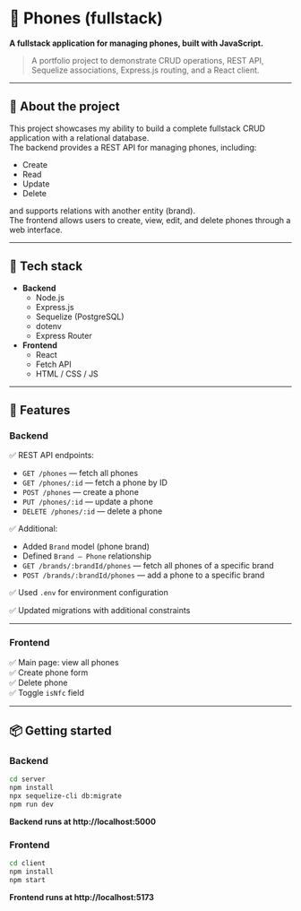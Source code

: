 # 📱 Phones (fullstack)

**A fullstack application for managing phones, built with JavaScript.**

> A portfolio project to demonstrate CRUD operations, REST API, Sequelize associations, Express.js routing, and a React client.

---

## 🚀 About the project

This project showcases my ability to build a complete fullstack CRUD application with a relational database.  
The backend provides a REST API for managing phones, including:
- Create
- Read
- Update
- Delete

and supports relations with another entity (brand).  
The frontend allows users to create, view, edit, and delete phones through a web interface.

---

## 🧰 Tech stack

- **Backend**
  - Node.js
  - Express.js
  - Sequelize (PostgreSQL)
  - dotenv
  - Express Router
- **Frontend**
  - React
  - Fetch API
  - HTML / CSS / JS

---

## 📂 Features

### Backend
✅ REST API endpoints:  
- `GET /phones` — fetch all phones  
- `GET /phones/:id` — fetch a phone by ID  
- `POST /phones` — create a phone  
- `PUT /phones/:id` — update a phone  
- `DELETE /phones/:id` — delete a phone

✅ Additional:
- Added `Brand` model (phone brand)
- Defined `Brand — Phone` relationship
- `GET /brands/:brandId/phones` — fetch all phones of a specific brand
- `POST /brands/:brandId/phones` — add a phone to a specific brand

✅ Used `.env` for environment configuration

✅ Updated migrations with additional constraints

---

### Frontend
✅ Main page: view all phones  
✅ Create phone form  
✅ Delete phone  
✅ Toggle `isNfc` field

---

## 📦 Getting started

### Backend
```bash
cd server
npm install
npx sequelize-cli db:migrate
npm run dev
```
**Backend runs at http://localhost:5000**


### Frontend
```bash
cd client
npm install
npm start
```

**Frontend runs at http://localhost:5173**